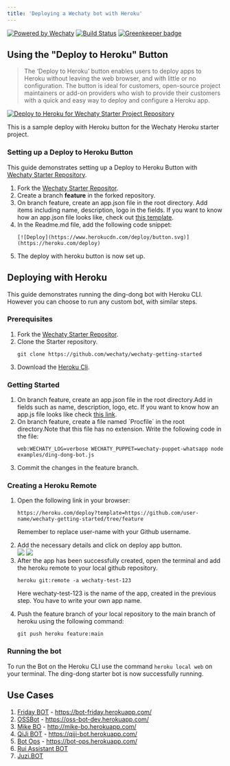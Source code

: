 ```yaml
---
title: 'Deploying a Wechaty bot with Heroku'
---
```


[![Powered by Wechaty](https://img.shields.io/badge/Powered%20By-Wechaty-blue.svg)](https://github.com/wechaty/wechaty)
[![Build Status](https://travis-ci.com/wechaty/heroku-wechaty-getting-started.svg?branch=master)](https://travis-ci.com/wechaty/heroku-wechaty-getting-started)
[![Greenkeeper badge](https://badges.greenkeeper.io/wechaty/heroku-wechaty-getting-started.svg)](https://greenkeeper.io/)

## Using the "Deploy to Heroku" Button

> The ‘Deploy to Heroku’ button enables users to deploy apps to Heroku without leaving the web browser, and with little or no configuration. The button is ideal for customers, open-source project maintainers or add-on providers who wish to provide their customers with a quick and easy way to deploy and configure a Heroku app.

[![Deploy to Heroku for Wechaty Starter Project Repository](https://www.herokucdn.com/deploy/button.svg)](https://heroku.com/deploy?template=https://github.com/wechaty/heroku-wechaty-getting-started)

This is a sample deploy with Heroku button for the Wechaty Heroku starter project.

### Setting up a Deploy to Heroku Button

This guide demonstrates setting up a Deploy to Heroku Button with [Wechaty Starter Repository](https://github.com/wechaty/wechaty-getting-started).
<ol>
<li> Fork the <a href ="https://github.com/wechaty/wechaty-getting-started">Wechaty Starter Repositor</a>.</li>
<li> Create a branch <b>feature</b> in the forked repository.</li>
<li>On branch feature, create an app.json file in the root directory. Add items including name, description, logo in the fields. If you want to know how an app.json file looks like, check out <a href="https://github.com/wechaty/heroku-wechaty-getting-started/blob/master/app.json">this template</a>.</li>
<li>In the Readme.md file, add the following code snippet:

`[![Deploy](https://www.herokucdn.com/deploy/button.svg)](https://heroku.com/deploy)`
</li>
<li> The deploy with heroku button is now set up.

<!-- ![Heroku button](../../static/img/howto/heroku/heroku.webp) -->
</li>
</ol>

## Deploying with Heroku

This guide demonstrates running the ding-dong bot with Heroku CLI. However you can choose to run any custom bot, with similar steps.

### Prerequisites

<ol>
<li> Fork the <a href ="https://github.com/wechaty/wechaty-getting-started">Wechaty Starter Repositor</a>.</li>
<li>Clone the Starter repository.

`git clone https://github.com/wechaty/wechaty-getting-started`
</li>
<li> Download the <a href="https://devcenter.heroku.com/articles/heroku-cli">Heroku Cli</a>.</li>
</ol>

### Getting Started

<ol>
<li>On branch feature, create an app.json file in the root directory.Add in fields such as name, description, logo, etc. If you want to know how an app.js file looks like check <a href="https://github.com/wechaty/heroku-wechaty-getting-started/blob/master/app.json">this link</a>.</li>
<li>On branch feature, create a file  named `Procfile` in the root directory.Note that this file has no extension.
Write the following code in the file:

`web:WECHATY_LOG=verbose WECHATY_PUPPET=wechaty-puppet-whatsapp node examples/ding-dong-bot.js`
</li>
<li>Commit the changes in the feature branch.</li>
</ol>

### Creating a Heroku Remote

<ol>
<li>Open the following link in your browser:

`https://heroku.com/deploy?template=https://github.com/user-name/wechaty-getting-started/tree/feature`

Remember to replace user-name with your Github username.
</li>
<li>Add the necessary details and click on deploy app button.</li>
<img src="../../static/img/howto/heroku/heroku1.webp"></img>
<img src="../../static/img/howto/heroku/heroku2.webp"></img>

<li>After the app has been successfully created, open the terminal and add the heroku remote to your local github repository.

`heroku git:remote -a wechaty-test-123`

Here wechaty-test-123 is the name of the app, created in the previous step. You have to write your own app name.
</li>

<li>Push the feature branch of your local repository to the main branch of heroku using the following command:

`git push heroku feature:main`
</li>
</ol>

### Running the bot

To run the Bot on the Heroku CLI use the command `heroku local web` on your terminal. The ding-dong starter bot  is now successfully running.
<!-- ![Heroku button](../../static/img/howto/heroku/heroku3.webp) -->

## Use Cases

1. [Friday BOT](https://github.com/wechaty/friday) - <https://bot-friday.herokuapp.com/>
1. [OSSBot](https://github.com/kaiyuanshe/OSS-bot) - <https://oss-bot-dev.herokuapp.com/>
1. [Mike BO](https://github.com/huan/mike-bo) - <http://mike-bo.herokuapp.com/>
1. [QiJi BOT](https://github.com/juzibot/qijibot) - <https://qiji-bot.herokuapp.com/>
1. [Bot Ops](https://github.com/juzibot/botops) - <https://bot-ops.herokuapp.com/>
1. [Rui Assistant BOT](https://github.com/juzibot/rui-bot)
1. [Juzi.BOT](https://github.com/juzibot/juzi-bot)
